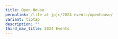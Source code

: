 ```yaml
---
title: Open House
permalink: /life-at-jpjc/2024-events/openhouse/
variant: tiptap
description: ""
third_nav_title: 2024 Events
---
```

